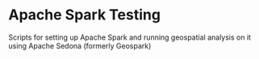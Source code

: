 # Apache Spark Testing
Scripts for setting up Apache Spark and running geospatial analysis on it using Apache Sedona (formerly Geospark)
